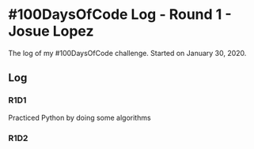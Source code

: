 # #100DaysOfCode Log - Round 1 - Josue Lopez

The log of my #100DaysOfCode challenge. Started on January 30, 2020.

## Log

### R1D1 
Practiced Python by doing some algorithms

### R1D2
